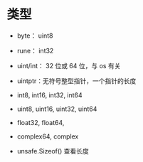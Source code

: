 # 类型

- byte： uint8
- rune： int32
- uint/int： 32 位或 64 位，与 os 有关
- uintptr：无符号整型指针，一个指针的长度

- int8, int16, int32, int64
- uint8, uint16, uint32, uint64
- float32, float64,
- complex64, complex

- unsafe.Sizeof() 查看长度
